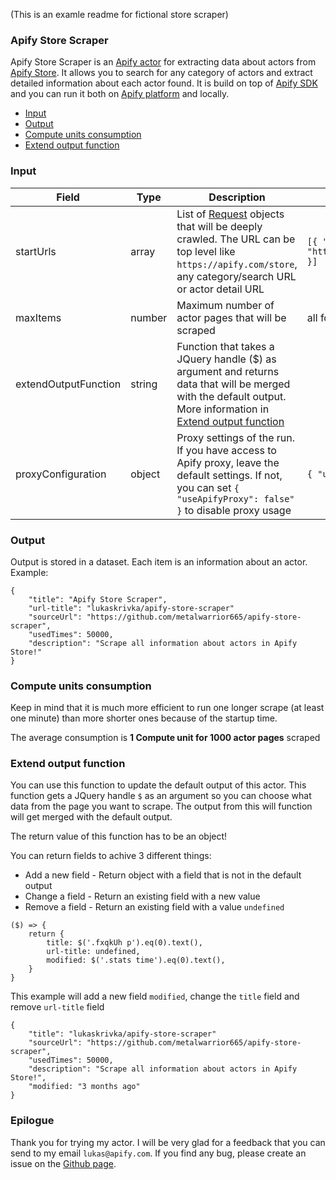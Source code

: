 (This is an examle readme for fictional store scraper)

### Apify Store Scraper

Apify Store Scraper is an [Apify actor](https://apify.com/actors) for extracting data about actors from [Apify Store](https://apify.com/store). It allows you to search for any category of actors and extract detailed information about each actor found. It is build on top of [Apify SDK](https://sdk.apify.com/) and you can run it both on [Apify platform](https://my.apify.com) and locally.

- [Input](#input)
- [Output](#output)
- [Compute units consumption](#compute-units-consumption)
- [Extend output function](#extend-output-function)

### Input

| Field | Type | Description | Default value
| ----- | ---- | ----------- | -------------|
| startUrls | array | List of [Request](https://sdk.apify.com/docs/api/request#docsNav) objects that will be deeply crawled. The URL can be top level like `https://apify.com/store`, any category/search URL or actor detail URL | `[{ "url": "https://apify.com/store" }]`|
| maxItems | number | Maximum number of actor pages that will be scraped | all found |
| extendOutputFunction | string | Function that takes a JQuery handle ($) as argument and returns data that will be merged with the default output. More information in [Extend output function](#extend-output-function) | |
| proxyConfiguration | object | Proxy settings of the run. If you have access to Apify proxy, leave the default settings. If not, you can set `{ "useApifyProxy": false" }` to disable proxy usage | `{ "useApifyProxy": true }`|

### Output

Output is stored in a dataset. Each item is an information about an actor. Example:

```
{
    "title": "Apify Store Scraper",
    "url-title": "lukaskrivka/apify-store-scraper"
    "sourceUrl": "https://github.com/metalwarrior665/apify-store-scraper",
    "usedTimes": 50000,
    "description": "Scrape all information about actors in Apify Store!"
}
```

### Compute units consumption
Keep in mind that it is much more efficient to run one longer scrape (at least one minute) than more shorter ones because of the startup time.

The average consumption is **1 Compute unit for 1000 actor pages** scraped

### Extend output function

You can use this function to update the default output of this actor. This function gets a JQuery handle `$` as an argument so you can choose what data from the page you want to scrape. The output from this will function will get merged with the default output.

The return value of this function has to be an object!

You can return fields to achive 3 different things:
- Add a new field - Return object with a field that is not in the default output
- Change a field - Return an existing field with a new value
- Remove a field - Return an existing field with a value `undefined`


```
($) => {
    return {
        title: $('.fxqkUh p').eq(0).text(),
        url-title: undefined,
        modified: $('.stats time').eq(0).text(),
    }
}
```
This example will add a new field `modified`, change the `title` field and remove `url-title` field
```
{
    "title": "lukaskrivka/apify-store-scraper"
    "sourceUrl": "https://github.com/metalwarrior665/apify-store-scraper",
    "usedTimes": 50000,
    "description": "Scrape all information about actors in Apify Store!",
    "modified: "3 months ago"
}
```

### Epilogue
Thank you for trying my actor. I will be very glad for a feedback that you can send to my email `lukas@apify.com`. If you find any bug, please create an issue on the [Github page](https://github.com/metalwarrior665/actor-public-actor-input-example/issues).
